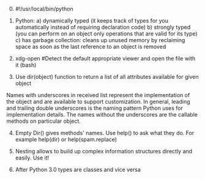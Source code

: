 0. #!/usr/local/bin/python

1. Python:
a) dynamically typed (it keeps track of types for you automatically instead of requiring declaration code)
b) strongly typed (you can perform on an object only operations that are valid for its type)
c) has garbage collection: cleans up unused memory by reclaiming space as soon as the last reference to an object is removed


2.  xdg-open   #Detect the default appropriate viewer and open the file with it (bash)

3. Use dir(object) function to return a list of all attributes available for given object

Names with underscores in received list represent the implementation of the object and are available to support customization. 
In general, leading and trailing double underscores is the naming pattern Python uses for implementation
details. The names without the underscores are the callable methods on particular object.

4. Empty Dir() gives methods' names. Use help() to ask what they do. For example help(dir) or help(spam.replace)

5. Nesting allows to build up complex information structures directly and easily. Use it!

6. After Python 3.0 types are classes and vice versa